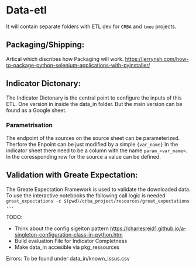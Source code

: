# Data-etl

It will contain separate folders with ETL dev for `CRBA` and `tmee` projects.

## Packaging/Shipping: 
Artical which discribes how Packaging will work. 
https://jerrynsh.com/how-to-package-python-selenium-applications-with-pyinstaller/

## Indicator Dictonary: 
The Indicator Dictonary is the central point to configure the inputs of this ETL. 
One version in inside the data_in folder. But the main version can be found as a Google sheet. 
### Parametrisation
The endpoint of the sources on the source sheet can be parameterized. Therfore the Enpoint can be just modified by a simple `{var_name}`
In the indicator sheet there need to be a column with the name `param_<var_name>`. In the coressponding row for the source a value can be defined. 


## Validation with Greate Expectation: 
The Greate Expectation Framework is used to validate the downloaded data. 
To use the interactive notebooks the following call logic is needed 
`` great_expectations -c $(pwd)/crba_project/resources/great_expectations ...``

TODO: 
- Think about the config sigelton pattern https://charlesreid1.github.io/a-singleton-configuration-class-in-python.htm
- Build evaluation File for Indicator Completness
- Make data_in accesible via pkg_ressources

Errors: 
To be found under data_in/known_issus.csv